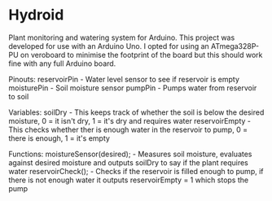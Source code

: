 # Hydroid
Plant monitoring and watering system for Arduino. This project was developed for use with an Arduino Uno. 
I opted for using an ATmega328P-PU on veroboard to minimise the footprint of the board but this should work fine with any full Arduino board.

Pinouts:
reservoirPin - Water level sensor to see if reservoir is empty
moisturePin - Soil moisture sensor
pumpPin - Pumps water from reservoir to soil

Variables:
soilDry - This keeps track of whether the soil is below the desired moisture, 0 = it isn't dry, 1 = it's dry and requires water
reservoirEmpty - This checks whether ther is enough water in the reservoir to pump, 0 = there is enough, 1 = it's empty

Functions:
moistureSensor(desired); - Measures soil moisture, evaluates against desired moisture and outputs soilDry to say if the plant requires water 
reservoirCheck(); - Checks if the reservoir is filled enough to pump, if there is not enough water it outputs reservoirEmpty = 1 which stops the pump

